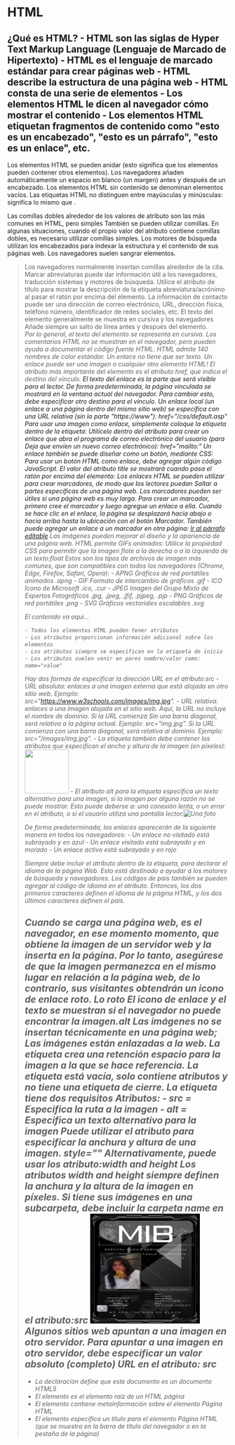 # HTML

¿Qué es HTML?
    - HTML son las siglas de Hyper Text Markup Language (Lenguaje de Marcado de Hipertexto)
    - HTML es el lenguaje de marcado estándar para crear páginas web
    - HTML describe la estructura de una página web
    - HTML consta de una serie de elementos
    - Los elementos HTML le dicen al navegador cómo mostrar el contenido
    - Los elementos HTML etiquetan fragmentos de contenido como "esto es un encabezado", "esto es un párrafo", "esto es un enlace", etc.
---------------------------------------------------------------------------------------------------------------------------------------------------------------------------------------
Los elementos HTML se pueden anidar (esto significa que los elementos pueden contener otros elementos).
Los navegadores añaden automáticamente un espacio en blanco (un margen) antes y después de un encabezado.
Los elementos HTML sin contenido se denominan elementos vacíos.
Las etiquetas HTML no distinguen entre mayúsculas y minúsculas: significa lo mismo que .<P><p>
Las comillas dobles alrededor de los valores de atributo son las más comunes en HTML, pero simples También se pueden utilizar comillas.
En algunas situaciones, cuando el propio valor del atributo contiene comillas dobles, es necesario utilizar comillas simples.
Los motores de búsqueda utilizan los encabezados para indexar la estructura y el contenido de sus páginas web.
Los navegadores suelen sangrar elementos.<blockquote>
Los navegadores normalmente insertan comillas alrededor de la cita.
Marcar abreviaturas puede dar información útil a los navegadores, traducción sistemas y motores de búsqueda.
Utilice el atributo de título para mostrar la descripción de la etiqueta abreviatura/acrónimo al pasar el ratón por encima del elemento.
La información de contacto puede ser una dirección de correo electrónico, URL, dirección física, teléfono número, identificador de redes sociales, etc.
El texto del elemento generalmente se muestra en cursiva y los navegadores Añade siempre un salto de línea antes y después del elemento.<address><address>
Por lo general, el texto del elemento se representa en cursiva.<cite>
Los comentarios HTML no se muestran en el navegador, pero pueden ayuda a documentar el código fuente HTML.
HTML admite 140 nombres de color estándar.
Un enlace no tiene que ser texto. Un enlace puede ser una imagen o cualquier otro elemento HTML!
El atributo más importante del elemento es el atributo href, que indica el destino del vínculo.<a>
El texto del enlace es la parte que será visible para el lector.
De forma predeterminada, la página vinculada se mostrará en la ventana actual del navegador. Para cambiar esto, debe especificar otro destino para el vínculo.
Un enlace local (un enlace a una página dentro del mismo sitio web) se especifica con una URL relativa (sin la parte "https://www"): href="/css/default.asp"
Para usar una imagen como enlace, simplemente coloque la etiqueta dentro de la etiqueta:<img><a>
Utilícelo dentro del atributo para crear un enlace que abra el programa de correo electrónico del usuario (para Deja que envíen un nuevo correo electrónico): href="mailto:"
Un enlace también se puede diseñar como un botón, mediante CSS:
Para usar un botón HTML como enlace, debe agregar algún código JavaScript.
El valor del atributo title se mostrará cuando pasa el ratón por encima del elemento:
Los enlaces HTML se pueden utilizar para crear marcadores, de modo que los lectores puedan Saltar a partes específicas de una página web.
Los marcadores pueden ser útiles si una página web es muy larga.
Para crear un marcador, primero cree el marcador y luego agregue un enlace a ella.
Cuando se hace clic en el enlace, la página se desplazará hacia abajo o hacia arriba hasta la ubicación con el botón Marcador.
También puede agregar un enlace a un marcador en otra página: <a href="html_demo.html#Edit">Ir al párrafo editable</a>
Las imágenes pueden mejorar el diseño y la apariencia de una página web.
HTML permite GIFs animados:
Utilice la propiedad CSS para permitir que la imagen flote a la derecha o a la izquierda de un texto:float
Estos son los tipos de archivos de imagen más comunes, que son compatibles con todos los navegadores (Chrome, Edge, Firefox, Safari, Opera):
    - APNG	Gráficos de red portátiles animados	.apng
    - GIF	Formato de intercambio de gráficos	.gif
    - ICO	Icono de Microsoft	.ico, .cur
    - JPEG	Imagen del Grupo Mixto de Expertos Fotográficos	.jpg, .jpeg, .jfif, .pjpeg, .pjp
    - PNG	Gráficos de red portátiles	.png
    - SVG	Gráficos vectoriales escalables	.svg


<tagname> El contenido va aquí... </tagname>

    - Todos los elementos HTML pueden tener atributos
    - Los atributos proporcionan información adicional sobre los elementos
    - Los atributos siempre se especifican en la etiqueta de inicio
    - Los atributos suelen venir en pares nombre/valor como: name="value"

Hay dos formas de especificar la dirección URL en el atributo:src
    - URL absoluta: enlaces a una imagen externa que está alojada en otro sitio web. Ejemplo: src="https://www.w3schools.com/images/img.jpg".
    - URL relativa: enlaces a una imagen alojada en el sitio web. Aquí, la URL no incluye el nombre de dominio. Si la URL comienza Sin una barra diagonal, será relativa a la página actual. Ejemplo: src="img.jpg". Si la URL comienza con una barra diagonal, será relativa al dominio. Ejemplo: src="/images/img.jpg".
    - La etiqueta también debe contener los atributos que especifican el ancho y altura de la imagen (en píxeles):<img src="img.jpg" width="100px" height="100px">
    - El atributo alt para la etiqueta especifica un texto alternativo para una imagen, si la imagen por alguna razón no se puede mostrar. Esto puede deberse a: una conexión lenta, o un error en el atributo, o si el usuario utiliza una pantalla lector.<img src="img.jpg" alt="Una foto">

De forma predeterminada, los enlaces aparecerán de la siguiente manera en todos los navegadores:
    - Un enlace no visitado está subrayado y en azul
    - Un enlace visitado está subrayado y en morado
    - Un enlace activo está subrayado y en rojo

Siempre debe incluir el atributo dentro de la etiqueta, para declarar el idioma de la página Web. Esto está destinado a ayudar a los motores de búsqueda y navegadores.<html lang="en-US">
Los códigos de país también se pueden agregar al código de idioma en el atributo. Entonces, los dos primeros caracteres definen el idioma de la página HTML, y los dos últimos caracteres definen el país.

Cuando se carga una página web, es el navegador, en ese momento momento, que obtiene la imagen de un servidor web y la inserta en la página. Por lo tanto, asegúrese de que la imagen permanezca en el mismo lugar en relación a la página web, de lo contrario, sus visitantes obtendrán un icono de enlace roto. Lo roto El icono de enlace y el texto se muestran si el navegador no puede encontrar la imagen.alt
Las imágenes no se insertan técnicamente en una página web; Las imágenes están enlazadas a la web. La etiqueta crea una retención espacio para la imagen a la que se hace referencia.<img>
La etiqueta está vacía, solo contiene atributos y no tiene una etiqueta de cierre.</img>
La etiqueta tiene dos requisitos Atributos:<img>
    - src = Especifica la ruta a la imagen
    - alt = Especifica un texto alternativo para la imagen
Puede utilizar el atributo para especificar la anchura y altura de una imagen. style=""
Alternativamente, puede usar los atributo:width and height
Los atributos width and height siempre definen la anchura y la altura de la imagen en píxeles.
Si tiene sus imágenes en una subcarpeta, debe incluir la carpeta name en el atributo:src <img src="/HTML/Img/TarjetaHombresDeNegro.png" alt="Foto local" height="250px" width="250px"/>
Algunos sitios web apuntan a una imagen en otro servidor.
Para apuntar a una imagen en otro servidor, debe especificar un valor absoluto (completo) URL en el atributo: src
---------------------------------------------------------------------------------------------------------------------------------------------------------------------------------------
- La declaración define que este documento es un documento HTML5<!DOCTYPE html>
- El elemento es el elemento raíz de un HTML página<html>
- El elemento contiene metainformación sobre el elemento Página HTML<head>
- El elemento especifica un título para el elemento Página HTML (que se muestra en la barra de título del navegador o en la pestaña de la página)<title>
- El elemento define el elemento cuerpo del documento, y es un contenedor para todo el contenido visible, como encabezados, párrafos, imágenes, hipervínculos, tablas, listas, etc.<body>
---------------------------------------------------------------------------------------------------------------------------------------------------------------------------------------
Los encabezados HTML se definen con las etiquetas hasta.<h1><h6>
Los párrafos HTML se definen con la etiqueta:<p>
Los enlaces HTML se definen con la etiqueta:<a> / El destino del vínculo se especifica en el atributo. href
Las imágenes HTML se definen con la etiqueta.<img>
La etiqueta define un salto de línea y es un elemento vacío sin una etiqueta de cierre:<br>
La etiqueta define un hipervínculo. El atributo especifica la dirección URL de la página El enlace va a:<a href="">
La etiqueta se utiliza para incrustar un imagen en una página HTML. El atributo Especifica la ruta de acceso a la imagen que se va a mostrar:<img src="">
Los atributos width y height proporcionan información sobre el tamaño de las imágenes<img width="" height="">
El atributo alt proporciona un texto alternativo para una imagen <img alt="">
El atributo se utiliza para agregar estilos a un elemento, como el color, la fuente, el tamaño, etc.style="propiedad:valor;"
El atributo de la etiqueta declara el idioma de la página web<html lang="">
El atributo define alguna información sobre un elemento title=""
El elemento se utiliza para separar el contenido (o definir un cambio) en un HTML página:<hr>
El elemento HTML define el texto preformateado.<pre>
    - <b> - Texto en negrita
    - <strong> - Texto importante
    - <i> - Texto en cursiva
    - <em> - Texto enfatizado
    - <mark> - Texto marcado
    - <small> - Texto más pequeño
    - <del> - Texto eliminado
    - <ins> - Texto insertado
    - <sub> - Texto en subíndice
    - <sup> - Texto en superíndice
El elemento HTML define una sección que se cita de otra fuente.<blockquote>
La etiqueta HTML define una cita corta.<q>
La etiqueta HTML define una abreviatura o un acrónimo, como "HTML", "CSS", "Sr.", "Dr.", "Lo antes posible", "Cajero automático".<abbr>
La etiqueta HTML define la información de contacto del autor/propietario de un documento o un artículo.<address>
La etiqueta HTML define el título de un trabajo creativo (por ejemplo, un libro, un poema, una canción, una película, una pintura, una escultura, etc.).<cite>
La etiqueta HTML se utiliza para anular La dirección actual del texto:<bdo>
El atributo especifica dónde abrir el documento vinculado.target
    - _self -Predeterminado. Abre el documento en la misma ventana/pestaña en la que se hizo clic
    - _blank - Abre el documento en una nueva ventana o pestaña
    - _parent - Abre el documento en el marco principal
    - _top - Abre el documento en el cuerpo completo de la ventana
Utilice el atributo (id="value") para definir marcadores en una página
La etiqueta HTML se utiliza para incrustar un imagen en una página web.<img>
<img> Define una imagen
<map> Define un mapa de imagen
<area> Define un área en la que se puede hacer clic dentro de un mapa de imagen
<picture> Define un contenedor para varios recursos de imagen
La etiqueta HTML <map> define un mapa de imagen. Un mapa de imagen es una imagen con Áreas en las que se puede hacer clic. Las áreas se definen con una o más etiquetas. <area>
La imagen se inserta mediante la etiqueta <img>. La única diferencia con otras imágenes es que debes Agregue un atributo: usemap
A continuación, añade un elemento.<map>
El elemento se utiliza para crear un mapa de imagen y se vincula a la imagen mediante el comando Atributo requerido:<map name="">
A continuación, añade las áreas en las que se puede hacer clic.
Un área en la que se puede hacer clic se define mediante un elemento.<area>
Forma
Debe definir la forma del área en la que se puede hacer clic y puede elegir una de estas valores:
    - rect - Define una región rectangular
    - circle - Define una región circular
    - poly - Define una región poligonal
    - default - Define toda la región
También debe definir algunas coordenadas para poder colocar el área en la que se puede hacer clic la imagen.
    - Las coordenadas vienen en pares, uno para el eje x y otro para el eje y.shape="rect"
        Por lo tanto, las coordenadas se encuentran a 34 píxeles desde el margen izquierdo y 44 píxeles desde la parte superior:34,44
        Las coordenadas se encuentran 270 píxeles desde el margen izquierdo y 350 píxeles desde la parte superior:270,350
        Ahora tenemos suficientes datos para crear un área rectangular en la que se puede hacer clic: <area shape="rect" coords="34, 44, 270, 350" href="#">
    - Para agregar un área de círculo, primero ubique las coordenadas del centro del círculo: 337,300
        A continuación, especifique el radio del círculo: 44 Píxeles
        Ahora tiene suficientes datos para crear un área circular en la que se pueda hacer clic: <area shape="circle" coords="337, 300, 44" href="#">
    - Contiene varias coordenadas puntos, que crea una forma formada con líneas rectas (un polígono).shape="poly" Esto se puede usar para crear cualquier forma.
        Tenemos que hallar las coordenadas x e y para todas las aristas de la cruasán:
        Las coordenadas vienen en pares, uno para el eje x y otro para el eje y: <area shape="poly" coords="140,121,181,116,204,160,204,222,191,270,140,329,85,355,58,352,37,322,40,259,103,161,128,147" href="croissant.htm">
    - Un área en la que se puede hacer clic también puede desencadenar una función de JavaScript.
---------------------------------------------------------------------------------------------------------------------------------------------------------------------------------------
ctrl + U = Ver código de una página
--------------------------------------------------------------------------------------ETIQUETAS----------------------------------------------------------------------------------------
<!--...--> Define un comentario
<!DOCTYPE> Define el tipo de documento
<a> Define un hipervínculo
<abbr> Define una abreviatura o un acrónimo
<acronym> No es compatible con HTML5. <abbr> Úselo en su lugar para definir un acrónimo.
<address> Define la información de contacto del autor/propietario de un documento
<applet> No es compatible con HTML5. Use <embed> o <object> en su lugar para definir un applet incrustado.
<area> Define un área dentro de un mapa de imagen
<article> Define un artículo
<aside> Define el contenido aparte del contenido de la página
<audio> Define el contenido de sonido incrustado
<b> Define el texto en negrita
<base> Especifica la dirección URL o el destino base para todas las direcciones URL relativas de un documento
<basefont> No es compatible con HTML5. En su lugar, usa CSS para especificar un color, un tamaño y una fuente predeterminados para todo el texto de un documento.
<bdi> Aísla una parte del texto que podría tener un formato diferente al de otro texto fuera de ella
<bdo> Anula la dirección actual del texto
<big> No es compatible con HTML5. En su lugar, usa CSS para definir texto grande
<blockquote> Define una sección que se cita de otra fuente
<body> Define el cuerpo del documento
<br> Define un solo salto de línea
<button> Define un botón en el que se puede hacer clic
<canvas> Se utiliza para dibujar gráficos, sobre la marcha, a través de secuencias de comandos (generalmente JavaScript)
<caption> Define un título de tabla
<center> No es compatible con HTML5. En su lugar, usa CSS para definir el texto centrado
<cite> Define el título de una obra
<code> Define un fragmento de código informático
<col> Especifica las propiedades de columna de cada columna de un <colgroup> elemento
<colgroup> Especifica un grupo de una o varias columnas de una tabla para dar formato
<data> Agrega una traducción legible por máquina de un contenido determinado
<datalist> Especifica una lista de opciones predefinidas para los controles de entrada
<dd> Define una descripción/valor de un término en una lista de descripciones
<del> Define el texto que se ha eliminado de un documento
<details> Define detalles adicionales que el usuario puede ver u ocultar
<dfn> Especifica un término que se va a definir dentro del contenido
<dialog> Define un cuadro de diálogo o una ventana
<dir> No es compatible con HTML5. <ul> Úselo en su lugar para definir una lista de directorios
<div> Define una sección en un documento
<dl> Define una lista de descripciones
<dt> Define un término/nombre en una lista de descripciones
<em> Define el texto enfatizado
<embed> Define un contenedor para una aplicación externa
<fieldset> Agrupa elementos relacionados en un formulario
<figcaption> Define un título para un <figure> elemento
<figure> Especifica el contenido autónomo
<font> No es compatible con HTML5. En su lugar, usa CSS para definir la fuente, el color y el tamaño del texto
<footer> Define un pie de página para un documento o sección
<form> Define un formulario HTML para la entrada del usuario
<frame> No es compatible con HTML5. Define una ventana (un marco) en un conjunto de marcos
<frameset> No es compatible con HTML5. Define un conjunto de fotogramas
<h1> <h6> Define encabezados HTML
<head> Contiene metadatos/información para el documento
<header> Define un encabezado para un documento o sección
<hgroup> Define un encabezado y contenido relacionado
<hr> Define un cambio temático en el contenido
<html> Define la raíz de un documento HTML
<i> Define una parte del texto en una voz o estado de ánimo alternativo
<iframe> Define una ventana en línea
<img> Define una imagen
<input> Define un control de entrada
<ins> Define un texto que se ha insertado en un documento
<kbd> Define la entrada del teclado
<label> Define una etiqueta para un <input> elemento
<legend> Define un título para un <fieldset> elemento
<li> Define un elemento de lista
<link> Define la relación entre un documento y un recurso externo (más utilizado para vincular a hojas de estilo)
<main> Especifica el contenido principal de un documento
<map> Define un mapa de imagen
<mark> Define texto marcado/resaltado
<menu> Define una lista desordenada
<meta> Define metadatos sobre un documento HTML
<meter> Define una medida escalar dentro de un rango conocido (un medidor)
<nav> Define los vínculos de navegación
<noframes> No es compatible con HTML5. Define un contenido alternativo para los usuarios que no admiten marcos
<noscript> Define un contenido alternativo para los usuarios que no admiten scripts del lado del cliente
<object> Define un contenedor para una aplicación externa
<ol> Define una lista ordenada
<optgroup> Define un grupo de opciones relacionadas en una lista desplegable
<option> Define una opción en una lista desplegable
<output> Define el resultado de un cálculo
<p> Define un párrafo
<param> Define un parámetro para un objeto
<picture> Define un contenedor para varios recursos de imagen
<pre> Define texto preformateado
<progress> Representa el progreso de una tarea
<q> Define una cita corta
<rp> Define lo que se va a mostrar en los navegadores que no admiten anotaciones de ruby
<rt> Define una explicación/pronunciación de caracteres (para tipografía de Asia Oriental)
<ruby> Define una anotación de rubí (para tipografía de Asia Oriental)
<s> Define el texto que ya no es correcto
<samp> Define la salida de ejemplo de un programa informático
<script> Define una secuencia de comandos del lado cliente
<search> Define una sección de búsqueda
<section> Define una sección en un documento
<select> Define una lista desplegable
<small> Define texto más pequeño
<source> Define varios recursos multimedia para elementos multimedia (<video> y <audio>)
<span> Define una sección en un documento
<strike> No es compatible con HTML5. Use <del> o <s> en su lugar para definir el texto tachado
<strong> Define el texto importante
<style> Define la información de estilo de un documento
<sub> Define texto con subíndices
<summary> Define un encabezado visible para un <details> elemento
<sup> Define texto en superíndice
<svg> Define un contenedor para gráficos SVG
<table> Define una tabla
<tbody> Agrupa el contenido del cuerpo en una tabla
<td> Define una celda en una tabla
<template> Define un contenedor para el contenido que debe ocultarse cuando se carga la página
<textarea> Define un control de entrada de varias líneas (área de texto)
<tfoot> Agrupa el contenido del pie de página en una tabla
<th> Define una celda de encabezado en una tabla
<thead> Agrupa el contenido del encabezado en una tabla
<time> Define una hora específica (o fecha y hora)
<title> Define un título para el documento
<tr> Define una fila en una tabla
<track> Define pistas de texto para elementos multimedia (<video> y <audio>)
<tt> No es compatible con HTML5. En su lugar, usa CSS para definir el texto del teletipo
<u> Define parte del texto que no está articulado y tiene un estilo diferente al texto normal
<ul> Define una lista desordenada
<var> Define una variable
<video> Define el contenido de vídeo incrustado
<wbr> Define un posible salto de línea
--------------------------------------------------------------------------------------ATRIBUTOS----------------------------------------------------------------------------------------
Atributo/Etiqueta/Función
accept <input> Especifica los tipos de archivos que acepta el servidor (solo para type="file")
accept-charset <form> Especifica las codificaciones de caracteres que se van a utilizar para el envío del formulario
accesskey Atributos globales Especifica una tecla de método abreviado para activar/enfocar un elemento
action <form> Especifica dónde enviar los datos del formulario cuando se envía un formulario
align No es compatible con HTML 5.	Especifica la alineación según los elementos circundantes. Usa CSS en su lugar
alt <area>, <img>, <input> Especifica un texto alternativo cuando el elemento original no se muestra
async <script> Especifica que la secuencia de comandos se ejecuta de forma asincrónica (solo para secuencias de comandos externas)
autocomplete <form>, <input> especifica si el <form> o el <input> elemento debe tener habilitado el autocompletado
autofocus <button>, <input>, <select>, <textarea> Especifica que el elemento debe obtener el foco automáticamente cuando se cargue la página
autoplay <audio>, <video> especifica que el audio/video comenzará a reproducirse tan pronto como esté listo
bgcolor No es compatible con HTML 5.	Especifica el color de fondo de un elemento. Usa CSS en su lugar
border No es compatible con HTML 5.	Especifica la anchura del borde de un elemento. Usa CSS en su lugar
charset <meta>, <script> especifica la codificación de caracteres
checked <input> Especifica que un <input> elemento debe ser preseleccionado cuando se carga la página (para type="checkbox" o type="radio")
cite <blockquote>, <del>, <ins>, <q> Especifica una URL que explica el texto entre comillas/eliminado/insertado
class Atributos globales Especifica uno o más nombres de clase para un elemento (hace referencia a una clase en una hoja de estilos)
color No es compatible con HTML 5.	Especifica el color del texto de un elemento. Usa CSS en su lugar
cols <textarea> Especifica la anchura visible de un área de texto
colspan <td>, <th> especifica el número de columnas que debe abarcar una celda de tabla
content <meta> Proporciona el valor asociado con el atributo http-equiv o name
contenteditable Atributos globales Especifica si el contenido de un elemento es editable o no
controles <audio>, <video> Especifica que se deben mostrar los controles de audio/vídeo (como un botón de reproducción/pausa, etc.)
coords <area> Especifica las coordenadas del área
data <object> Especifica la dirección URL del recurso que utilizará el objeto
data-* Atributos globales Se utiliza para almacenar datos personalizados privados de la página o aplicación
datetime <del>, <ins>, <time> Especifica la fecha y la hora
default <track> Especifica que la pista debe habilitarse si las preferencias del usuario no indican que otra pista sería más apropiada
defer <script> Especifica que la secuencia de comandos se ejecuta cuando la página ha terminado de analizarse (solo para secuencias de comandos externas)
dir Atributos globales Especifica la dirección del texto para el contenido de un elemento
dirname <input>, <textarea> especifica que se enviará la dirección del texto
disabled <button>, <fieldset>, <input>, <optgroup>, <option>, <select>, <textarea> Especifica que el elemento/grupo de elementos especificado debe estar deshabilitado
download <a>, <area> especifica que el destino se descargará cuando un usuario haga clic en el hipervínculo
draggable Atributos globales Especifica si un elemento se puede arrastrar o no
enctype <form> Especifica cómo se deben codificar los datos del formulario al enviarlos al servidor (solo para method="post")
enterkeyhint Atributos globales Especifica el texto de la tecla Intro en un teclado virtual
for <label>, <output> especifica a qué elemento(s) de formulario está enlazado una etiqueta/cálculo
form <button>, <fieldset>, <input>, <label>, <meter>, <object>, <output>, <select>, <textarea> Especifica el nombre del formulario al que pertenece el elemento
formaction <button>, <input> especifica dónde enviar los datos del formulario cuando se envía un formulario. Solo para type="submit"
headers <td>, <th> especifica una o más celdas de encabezado con las que está relacionada una celda
height <canvas>, <embed>, <iframe>, <img>, <input>, <object>, <video> Especifica la altura del elemento
hidden Atributos globales Especifica que un elemento aún no es relevante o que ya no lo es.
high <meter> Especifica el intervalo que se considera un valor alto
href <a>, <area>, <base>, <link> Especifica la URL de la página a la que va el enlace
hreflang <a>, <area>, <link> Especifica el idioma del documento vinculado
http-equiv <meta> Proporciona un encabezado HTTP para la información/valor del atributo de contenido
id Atributos globales Especifica un identificador único para un elemento
inert Atributos globales Especifica que el navegador debe ignorar esta sección
inputmode Atributos globales Especifica el modo de un teclado virtual
ismap <img> Especifica una imagen como un mapa de imágenes del lado del servidor
kind <track> Especifica el tipo de pista de texto
label <track>, <option>, <optgroup> Especifica el título de la pista de texto
lang Atributos globales Especifica el idioma del contenido del elemento
list <input> Hace referencia a un elemento <datalist> que contiene opciones predefinidas para un <input> elemento
loop <audio>, <video> Especifica que el audio/vídeo comenzará de nuevo, cada vez que finalice
low <meter> Especifica el intervalo que se considera un valor bajo
max <input>, <meter>, <progress> Especifica el valor máximo
maxlength <input>, <textarea> especifica el número máximo de caracteres permitidos en un elemento
media  <a>, <area>, <link>, <source>, <style> Especifica para qué medio/dispositivo está optimizado el documento vinculado
method <form> Especifica el método HTTP que se va a utilizar al enviar datos de formulario
min <input>, <meter> especifica un valor mínimo
multiple <input>, <select> especifica que un usuario puede introducir más de un valor
muted <video>, <audio> especifica que la salida de audio del vídeo debe estar silenciada
name <button>, <fieldset>, <form>, <iframe>, <input>, <map>, <meta>, <object>, <output>, <param>, <select>, <textarea> especifica el nombre del elemento
novalidate <form> Especifica que el formulario no debe validarse cuando se envía
onabort <audio>, <embed>, <img>, <object>, <video> Script que se ejecutará al abortar
onafterprint <body> Script que se ejecutará después de imprimir el documento
onbeforeprint <body> Script que se ejecutará antes de imprimir el documento
onbeforeunload <body> Script que se ejecutará cuando el documento esté a punto de descargarse
onblur Todos los elementos visibles. Script que se ejecutará cuando el elemento pierda el foco
oncanplay <audio>, <embed>, <object>, <video>, Script que se ejecutará cuando un archivo esté listo para comenzar a reproducirse (cuando se haya almacenado en búfer lo suficiente como para comenzar)
oncanplaythrough <audio>, <video> Script que se ejecutará cuando un archivo se pueda reproducir hasta el final sin hacer una pausa para el almacenamiento en búfer
onchange Todos los elementos visibles. Script que se ejecutará cuando se cambie el valor del elemento
onclick  en Todos los elementos visibles. Script que se ejecutará cuando se haga clic en el elemento
oncontextmenu Todos los elementos visibles. Script que se ejecutará cuando se active un menú contextual
oncopy Todos los elementos visibles. Script que se ejecutará cuando se copie el contenido del elemento
oncuechange <track> Script que se ejecutará cuando la cue cambie en un <track> elemento
oncut Todos los elementos visibles.	Script que se ejecutará cuando se corte el contenido del elemento
ondblclick Todos los elementos visibles. Script que se ejecutará cuando se haga doble clic en el elemento
ondrag Todos los elementos visibles. Script que se ejecutará cuando se arrastre el elemento
ondragend Todos los elementos visibles.	Script que se ejecutará al final de una operación de arrastre
ondragenter Todos los elementos visibles. Script que se ejecutará cuando un elemento se haya arrastrado a un destino de colocación válido
ondragleave Todos los elementos visibles. Script que se ejecutará cuando un elemento abandone un destino de colocación válido
ondragover Todos los elementos visibles.	Secuencia de comandos que se ejecutará cuando se arrastre un elemento sobre un destino de colocación válido
ondragstart Todos los elementos visibles. Script que se ejecutará al inicio de una operación de arrastre
ondrop Todos los elementos visibles. Script que se ejecutará cuando se suelte el elemento arrastrado
ondurationchange <audio>, <video> Script que se ejecutará cuando cambie la longitud de los medios
onemptyted <audio>, <video> Script que se ejecutará cuando suceda algo malo y el archivo de repente no esté disponible (como se desconecta inesperadamente)
onended <audio>, <video> Script que se ejecutará cuando el medio haya llegado al final (un evento útil para mensajes como "gracias por escuchar")
onerror <audio>, <body>, <embed>, <img>, <object>, <script>, <style>, <video> Script que se ejecutará cuando se produzca un error
onfocus Todos los elementos visibles. Script que se ejecutará cuando el elemento tenga el foco
onhashchange <body> Script que se ejecutará cuando se hayan producido cambios en la parte de anclaje de una URL
oninput Todos los elementos visibles. Script que se ejecutará cuando el elemento reciba la entrada del usuario
oninvalid Todos los elementos visibles.	Script que se ejecutará cuando el elemento no sea válido
onkeydown Todos los elementos visibles.	Script que se ejecutará cuando un usuario presione una tecla
onkeypress Todos los elementos visibles. Script que se ejecutará cuando un usuario presione una tecla
onkeyup Todos los elementos visibles.	Script que se ejecutará cuando un usuario libere una clave
onload <body>, <iframe>, <img>, <input>, <link>, <script>, <style> Script que se ejecutará cuando el elemento termine de cargarse
onloadeddata <audio>, <video> Script que se ejecutará cuando se carguen los datos multimedia
onloadedmetadata <audio>, <video> Script que se ejecutará cuando se carguen los metadatos (como las dimensiones y la duración)
onloadstart <audio>, Script que se <video> ejecutará justo cuando el archivo comience a cargarse antes de que se cargue nada
onmousedown Todos los elementos visibles. Script que se ejecutará cuando se presione un botón del mouse sobre un elemento
onmousemove Todos los elementos visibles. Script que se ejecutará siempre que el puntero del ratón se mueva sobre un elemento
onmouseout Todos los elementos visibles. Script que se ejecutará cuando el puntero del mouse se mueva fuera de un elemento
onmouseover Todos los elementos visibles. Script que se ejecutará cuando un puntero del ratón se mueva sobre un elemento
onmouseup Todos los elementos visibles. Script que se ejecutará cuando se suelte un botón del ratón sobre un elemento
onmousewheel Todos los elementos visibles. Script que se ejecutará cuando se desplace la rueda del ratón sobre un elemento
onoffline <body> Script que se ejecutará cuando el navegador comience a funcionar sin conexión
ononline <body> Script que se ejecutará cuando el navegador comience a funcionar en línea
onpagehide <body> Script que se ejecutará cuando un usuario navegue fuera de una página
onpageshow <body> Script que se ejecutará cuando un usuario navegue a una página
onpaste Todos los elementos visibles. Script que se ejecutará cuando el usuario pegue algún contenido en un elemento
onpause <audio>, <video> secuencia de comandos que se ejecutará cuando el usuario o mediante programación ponga en pausa el medio
onplay <audio>, <video> Script que se ejecutará cuando el medio haya comenzado a reproducirse
onplaying <audio>, <video> Script que se ejecutará cuando el medio haya comenzado a reproducirse
onpopstate <body> Script que se ejecutará cuando cambie el historial de la ventana.
onprogress <audio>, <video> Script que se ejecutará cuando el navegador esté en el proceso de obtener los datos multimedia
onratechange <audio>, <video> Script que se ejecutará cada vez que cambie la velocidad de reproducción (como cuando un usuario cambia a un modo de cámara lenta o avance rápido).
onreset <form> Secuencia de comandos que se ejecutará cuando se haga clic en un botón de restablecimiento en un formulario.
onresize <body> Script que se ejecutará cuando se cambie el tamaño de la ventana del navegador.
onscroll Todos los elementos visibles.	Script que se ejecutará cuando se desplace la barra de desplazamiento de un elemento
onsearch <input> Script que se ejecutará cuando el usuario escriba algo en un campo de búsqueda (para <input type="search">)
onseeked <audio>, <video> Script que se ejecutará cuando el atributo seeking se establezca en false, lo que indica que la búsqueda ha finalizado
onseeking <audio>, <video> Script que se ejecutará cuando el atributo seeking se establezca en true, lo que indica que la búsqueda está activa
onselect Todos los elementos visibles.	Script que se ejecutará cuando se seleccione el elemento
onstalled <audio>, <video> Script que se ejecutará cuando el navegador no pueda obtener los datos multimedia por cualquier motivo
onstorage <body> Script que se ejecutará cuando se actualice un área de almacenamiento web
onsubmit <form> Script que se ejecutará cuando se envíe un formulario
onsuspend <audio>, <video> El script que se ejecutará cuando se obtengan los datos multimedia se detiene antes de que se cargue por completo por cualquier motivo
ontimeupdate <audio>, <video> Script que se ejecutará cuando la posición de reproducción haya cambiado (como cuando el usuario avanza rápidamente a un punto diferente en el medio)
ontoggle <details> Script que se ejecutará cuando el usuario abra o cierre el <details> elemento
onunload <body> Script que se ejecutará cuando se haya descargado una página (o se haya cerrado la ventana del navegador)
onvolumechange <audio>, <video> Script que se ejecutará cada vez que se cambie el volumen de un vídeo/audio
onwaiting  <audio>, <video> script que se ejecutará cuando el medio se haya pausado pero se espera que se reanude (como cuando el medio se detiene para almacenar en búfer más datos)
onwheel Todos los elementos visibles. Script que se ejecutará cuando la rueda del ratón se mueva hacia arriba o hacia abajo sobre un elemento
open <details> Especifica que los detalles deben ser visibles (abiertos) para el usuario
optimum <meter> Especifica cuál es el valor óptimo para el medidor
pattern <input> Especifica una expresión regular <input> con la que se comprueba el valor de un elemento
placeholder <input>, <textarea> marcador de posición que especifica una sugerencia breve que describe el valor esperado del elemento
popover Atributos globales Especifica un elemento popover
popovertarget <button>, <input> especifica el elemento popover que se va a invocar
popovertargetaction <button>, <input> especifica lo que sucede con el elemento popover cuando se hace clic en el botón
poster <video> Especifica una imagen que se mostrará mientras se descarga el vídeo o hasta que el usuario pulse el botón de reproducción
preload <audio>, <video> Especifica si el autor cree que el audio/vídeo debe cargarse cuando se cargue la página y cómo lo hace.
readonly <input>, <textarea> especifica que el elemento es de solo lectura
rel <a>, <area>, <form>, <link> Especifica la relación entre el documento actual y el documento vinculado
required <input>, <select>, <textarea> Especifica que el elemento debe completarse antes de enviar el formulario
reversed <ol> Especifica que el orden de la lista debe ser descendente (9,8,7...)
rows <textarea> Especifica el número visible de líneas en un área de texto
rowspan <td>, <th> especifica el número de filas que debe abarcar una celda de tabla
sandbox <iframe> sandbox Habilita un conjunto adicional de restricciones para el contenido de un <iframe>archivo
scope <th> Especifica si una celda de encabezado es un encabezado para una columna, fila o grupo de columnas o filas
select <option> Especifica que se debe preseleccionar una opción cuando se cargue la página
shape <area> Especifica la forma del área
size <input>, <select> especifica el ancho, en caracteres (para <input>) o especifica el número de opciones visibles (para <select>)
sizes , <img><link>, <source> Especifica el tamaño del recurso vinculado
span <col>, <colgroup> especifica el número de columnas que se van a abarcar
spellcheck Atributos globales Especifica si se va a revisar la ortografía y la gramática del elemento o no.
src <audio>, <embed>, <iframe>, <img>, <input>, <script>, <source>, <track>, <video> Especifica la dirección URL del archivo multimedia
srcdoc <iframe> Especifica el contenido HTML de la página que se mostrará en el archivo <iframe>
srclang <track> Especifica el idioma de los datos de texto de la pista (requerido si kind="subtitles")
srcset <img>, <source> especifica la dirección URL de la imagen que se va a utilizar en diferentes situaciones
start <ol> Especifica el valor de inicio de una lista ordenada
step <input> Especifica los intervalos numéricos válidos para un campo de entrada
style Atributos globales Especifica un estilo CSS en línea para un elemento
tabindex Atributos globales Especifica el orden de tabulación de un elemento
target <a>, <area>, <base>, <form> Especifica el destino de dónde abrir el documento vinculado o dónde enviar el formulario
title Atributos globales Especifica información adicional sobre un elemento
translate Atributos globales Especifica si el contenido de un elemento debe traducirse o no
type <a>, <button>, <embed>, <input>, <link>, <menu>, <object>, <script>, <source>, <style> especifica el tipo del elemento
usemap <img>, <object> especifica una imagen como mapa de imagen del lado del cliente
value <button>, <input>, <li>, <option>, <meter>, <progress>, <param> Especifica el valor del elemento
width <canvas>, <embed>, <iframe>, <img>, <input>, <object>, <video> Especifica la anchura del elemento
wrap <textarea> Especifica cómo se debe ajustar el texto de un área de texto cuando se envía en un formulario
---------------------------------------------------------------------------------------IDIOMAS-----------------------------------------------------------------------------------------
Idioma/ISO
Abjasio ab
Afar aa
Afrikáans af
Akan ak
Albanés sq
Alemán de
Amhárico am
Árabe ar
Aragonés an
Armenio hy
Asamés as
Avar av
Avesta ae
Aymara ay
Azerí az
Bambara bm
Bashkir ba
Bengalí (Bangla) bn
Bielorruso be
Birmano my
Bislama bi
Bosnio bs
Bretón br
Búlgaro bg
Catalán ca
Chamorro ch
Checheno ce
Cheroqui ch
Chewa, Chichewa, Nyanja ny
Chino zh
Chino (simplificado) zh-Hans
Chino (tradicional) zh-Hant
Chuvasio cv
Cingalés si
Coreano ko
Corso co
Cree cr
Croata hr
Danés da
Divehi, Dhivehi, Maldivo dv
Edo io
Efiopio ee
Egipcio eg
Escocés (gaélico) gd
Eslovaco sk
Esloveno sl
Español es
Esperanto eo
Estonio et
Euskera eu
Feroés fo
Fijiano fj
Finlandés fi
Francés fr
Frisón fy
Fulah, Fula, Pulaar, Pular ff
Gaélico (manés) gv
Galés cy
Gallego gl
Georgiano ka
Griego el
Groenlandés kl
Guaraní gn
Gujarati gu
Hausa ha
Hawaiano hw
Hebreo he
Herero hz
Hindi hi
Hiri Motu ho
Hmong hm
Holandés nl
Húngaro hu
Igbo ig
Ilocano il
Indonesio id, in
Inglés en
Interlingua ia
Interlingue ie
Inuktitut iu
Inupiaq ik
Irlandés ga
Islandés is
Italiano it
Japonés ja
Javanés jv
Kannada kn
Kanuri kr
Kashmiri ks
Kazajo kk
Khmer km
Kikuyu ki
Kinyarwanda (Ruanda) rw
Kirguís ky
Kirundi rn
Komi kv
Kongo kg
Kurdo ku
Kwanyama kj
Lao lo
Latín la
Letón (letón) lv
Limburgués (limburgués) li
Lingala ln
Lituano lt
Luba-Katanga lu
Luganda, Ganda lg
Luxemburgués lb
Macedonio mk
Malayo ms
Malayalam ml
Malgache mg
Maltés mt
Maorí mi
Maratí mr
Marshalés mh
Moldavo mo
Mongol mn
Nauruano na
Navajo nv
Ndonga ng
Neerlandés nl
Nepalí ne
Nórdico antiguo no
Noruego no
Noruego bokmål nb
Noruego nynorsk nn
Nuosu ii
Occitano oc
Ojibwe oj
Oriya or
Oromo (Afaan Oromo) om
Osético os
Pali pi
Pastún, Pasto ps
Persa (farsi) fa
Polaco pl
Portugués pt
Punjabi (oriental) pa
Quechua qu
Retorrománico rm
Rumano ro
Ruso ru
Sami se
Samoano sm
Sango sg
Sánscrito sa
Serbio sr
Serbocroata sh
Sesotho st
Setsuana tn
Shona sn
Sichuan Yi ii
Sindi sd
Siswati ss
Somali so
Sotho meridional st
Suajili (kiswahili) sw
Sueco sv
Sundanés su
Tagalo tl
Tahitiano ty
Tailandés th
Tailandés th
Tajik tg
Tamil ta
Tártaro tt
Tayiko tg
Telugu te
Tibetano bo
Tigriña ti
Tongano to
Tsonga ts
Turco tr
Turkmeno tk
Twi tw
Ucraniano uk
Uigur ug
Urdu ur
Uzbeko uz
Venda ve
Vietnamita vi
Volapük vo
Wallon wa
Wolof wo
Xhosa xh
Yiddish yi, ji
Yoruba yo
Zulú zu
Zulú zu
---------------------------------------------------------------------------------------PAÍSES------------------------------------------------------------------------------------------
País/ISO
AFGANISTÁN AF
ALBANIA AL
ALEMANIA DE
ANDORRA AD
ANGOLA AO
ANGUILLA AI
ANTÁRTIDA AQ
ANTIGUA Y BARBUDA AG
ARABIA SAUDITA SA
ARGELIA DZ
ARGENTINA AR
ARMENIA AM
ARUBA AW
AUSTRALIA AU
AUSTRIA AT
AZERBAIYÁN AZ
BAHAMAS BS
BANGLADÉS BD
BARBADOS BB
BARÉIN BH
BÉLGICA BE
BELICE BZ
BENÍN BJ
BERMUDAS BM
BIELORRUSIA BY
BIRMANIA (MYANMAR) MM
BOLIVIA BO
BOSNIA Y HERZEGOVINA BA
BOTSUANA BW
BRASIL BR
BRUNÉI BN
BULGARIA BG
BURKINA FASO BF
BURUNDI BI
BUTÁN BT
CABO VERDE CV
CAMBOYA KH
CAMERÚN CM
CANADÁ CA
CATAR QA
CHAD TD
CHILE CL
CHINA CN
CHIPRE CY
CIUDAD DEL VATICANO VA
COLOMBIA CO
COMORAS KM
CONGO CG
CONGO, REPÚBLICA DEMOCRÁTICA DEL CD
COREA DEL NORTE KP
COREA DEL SUR KR
COSTA DE MARFIL CI
COSTA RICA CR
CROACIA HR
CUBA CU
DINAMARCA DK
DOMINICA DM
ECUADOR EC
EGIPTO EG
EL SALVADOR SV
EMIRATOS ÁRABES UNIDOS AE
ERITREA ER
ESLOVAQUIA SK
ESLOVENIA SI
ESPAÑA ES
ESTADOS UNIDOS US
ESTONIA EE
ETIOPÍA ET
FILIPINAS PH
FINLANDIA FI
FIYI FJ
FRANCIA FR
GABÓN GA
GAMBIA GM
GEORGIA GE
GHANA GH
GIBRALTAR GI
GRANADA GD
GRECIA GR
GROENLANDIA GL
GUADALUPE GP
GUAM GU
GUATEMALA GT
GUAYANA FRANCESA GF
GUERNSEY GG
GUINEA GN
GUINEA ECUATORIAL GQ
GUINEA-BISÁU GW
GUYANA GY
HAITÍ HT
HONDURAS HN
HONG KONG HK
HUNGRÍA HU
INDIA IN
INDONESIA ID
IRÁN IR
IRAQ IQ
IRLANDA IE
ISLA BOUVET BV
ISLA DE MAN IM
ISLA DE NAVIDAD CX
ISLA NORFOLK NF
ISLANDIA IS
ISLAS ÅLAND AX
ISLAS CAIMÁN KY
ISLAS COCOS (KEELING) CC
ISLAS COOK CK
ISLAS FEROE FO
ISLAS GEORGIAS DEL SUR Y SANDWICH DEL SUR GS
ISLAS HEARD Y MCDONALD HM
ISLAS MALVINAS FK
ISLAS MARIANAS DEL NORTE MP
ISLAS MARSHALL MH
ISLAS PITCAIRN PN
ISLAS SALOMÓN SB
ISLAS TURCAS Y CAICOS TC
ISLAS ULTRAMARINAS DE ESTADOS UNIDOS UM
ISLAS VÍRGENES BRITÁNICAS VG
ISLAS VÍRGENES DE LOS ESTADOS UNIDOS VI
ISRAEL IL
ITALIA IT
JAMAICA JM
JAPÓN JP
JERSEY JE
JORDANIA JO
KAZAJISTÁN KZ
KENIA KE
KIRGUISTÁN KG
KIRIBATI KI
KOSOVO XK
KUWAIT KW
LAOS LA
LESOTO LS
LETONIA LV
LÍBANO LB
LIBERIA LR
LIBIA LY
LIECHTENSTEIN LI
LITUANIA LT
LUXEMBURGO LU
MACAO MO
MACEDONIA MK
MADAGASCAR MG
MALASIA MY
MALAUI MW
MALDIVAS MV
MALÍ ML
MALTA MT
MARRUECOS MA
MARTINICA MQ
MAURICIO MU
MAURITANIA MR
MAYOTTE YT
MÉXICO MX
MICRONESIA FM
MOLDAVIA MD
MÓNACO MC
MONGOLIA MN
MONTENEGRO ME
MONTSERRAT MS
MOZAMBIQUE MZ
NAMIBIA NA
NAURU NR
NEPAL NP
NICARAGUA NI
NÍGER NE
NIGERIA NG
NIUE NU
NORUEGA NO
NUEVA CALEDONIA NC
NUEVA ZELANDA NZ
OMÁN OM
PAÍSES BAJOS NL
PAKISTÁN PK
PALAOS PW
PALESTINA, ESTADO DE PS
PANAMÁ PA
PAPÚA NUEVA GUINEA PG
PARAGUAY PY
PERÚ PE
POLINESIA FRANCESA PF
POLONIA PL
PORTUGAL PT
PUERTO RICO PR
REINO UNIDO GB
REPÚBLICA ÁRABE SAHARAUI DEMOCRÁTICA EH
REPÚBLICA CENTROAFRICANA CF
REPÚBLICA CHECA CZ
REPÚBLICA DOMINICANA DO
REUNIÓN RE
RUANDA RW
RUMANÍA RO
RUSIA RU
SAMOA WS
SAMOA AMERICANA AS
SAN BARTOLOMÉ BL
SAN CRISTÓBAL Y NIEVES KN
SAN MARINO SM
SAN MARTÍN (PARTE FRANCESA) MF
SAN PEDRO Y MIQUELÓN PM
SAN VICENTE Y LAS GRANADINAS VC
SANTA ELENA SH
SANTA LUCÍA LC
SANTO TOMÉ Y PRÍNCIPE ST
SENEGAL SN
SERBIA RS
SEYCHELLES SC
SIERRA LEONA SL
SINGAPUR SG
SINT MAARTEN (PARTE NEERLANDESA) SX
SIRIA SY
SOMALIA SO
SRI LANKA LK
SUDÁFRICA ZA
SUDÁN SD
SUDÁN DEL SUR SS
SUECIA SE
SUIZA CH
SURINAM SR
SVALBARD Y JAN MAYEN SJ
SWAZILANDIA SZ
TAILANDIA TH
TAIWÁN TW
TANZANIA TZ
TAYIKISTÁN TJ
TERRITORIO BRITÁNICO DEL OCÉANO ÍNDICO IO
TERRITORIOS AUSTRALES FRANCESES TF
TIMOR ORIENTAL TL
TOGO TG
TOKELAU TK
TONGA TO
---------------------------------------------------------------------------------------MÉTODOS-----------------------------------------------------------------------------------------
¿Qué es HTTP?
El protocolo de transferencia de hipertexto (HTTP) está diseñado para permitir Comunicaciones entre clientes y servidores.
HTTP funciona como un protocolo de solicitud-respuesta entre un cliente y un servidor.

GET
POST
PUT
HEAD
DELETE
PATCH
OPTIONS
CONNECT
TRACE

El método GET
GET se utiliza para solicitar datos de un recurso.
Tenga en cuenta que la cadena de consulta (pares nombre/valor) se envía en la dirección URL de una solicitud GET:

/test/demo_form.php?name1=value1&name2=value2

Algunas notas sobre las solicitudes GET:

    - Las solicitudes GET se pueden almacenar en caché
    - Las solicitudes GET permanecen en el historial del navegador
    - Las solicitudes GET se pueden marcar como favoritas
    - Las solicitudes GET nunca deben usarse cuando se trata de datos confidenciales
    - Las solicitudes GET tienen restricciones de longitud
    - Las solicitudes GET solo se utilizan para solicitar datos (no para modificarlos)

El método POST
POST se utiliza para enviar datos a un servidor para crear o actualizar un recurso.
Los datos enviados al servidor con POST se almacenan en el cuerpo de la solicitud del Solicitud HTTP:

POST /test/demo_form.php HTTP/1.1
Host: w3schools.com

name1=value1&name2=value2
Algunas notas sobre las solicitudes POST:

    - Las solicitudes POST nunca se almacenan en caché
    - Las solicitudes POST no permanecen en el historial del navegador
    - Las solicitudes POST no se pueden marcar como favoritas
    - Las solicitudes POST no tienen restricciones en cuanto a la longitud de los datos

El método PUT
PUT se utiliza para enviar datos a un servidor para crear o actualizar un recurso.
La diferencia entre POST y PUT es que las solicitudes PUT son idempotentes. Ese es decir, llamar a la misma solicitud PUT varias veces siempre producirá lo mismo resultado. Por el contrario, llamar a una solicitud POST repetidamente tiene efectos secundarios de crear el mismo recurso varias veces.

El método HEAD
HEAD es casi idéntico a GET, pero sin el cuerpo de respuesta.
En otras palabras, si GET /users devuelve una lista de usuarios, entonces HEAD /users Realice la misma solicitud, pero no devolverá la lista de usuarios.
Las solicitudes HEAD son útiles para comprobar lo que devolverá una solicitud GET antes de hacer una solicitud GET, como antes de descargar un archivo o una respuesta de gran tamaño cuerpo.

El método DELETE
El método DELETE elimina el recurso especificado.

El método PATCH
El método PATCH se utiliza para aplicar modificaciones parciales a un recurso.

El método OPTIONS
El método OPTIONS describe las opciones de comunicación para el destino recurso.

El método CONNECT
El método CONNECT se utiliza para iniciar una comunicación bidireccional (un túnel) con el recurso solicitado.

El método TRACE
El método TRACE se utiliza para realizar una prueba de bucle invertido de mensajes que Prueba la ruta de acceso del recurso de destino (útil para fines de depuración).